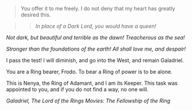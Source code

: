 >You offer it to me freely. I do not deny that my heart has greatly desired this.

>>*In place of a Dark Lord, you would have a queen!*
>>
*Not dark, but beautiful and terrible as the dawn! Treacherous as the sea!*
>>
*Stronger than the foundations of the earth! All shall love me, and despair!*
>
I pass the test! I will diminish, and go into the West, and remain Galadriel.
>
You are a Ring bearer, Frodo. To bear a Ring of power is to be alone.
>
This is Nenya, the Ring of Adamant, and I am its Keeper. This task was appointed to you, and if you do not find a way, no one will.
>
<cite>Galadriel, The Lord of the Rings Movies: The Fellowship of the Ring</cite>
